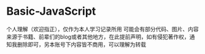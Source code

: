 # Basic-JavaScript
个人理解（欢迎指正），仅作为本人学习记录所用
可能会有部分代码、图片、内容来源于书籍、前辈们的blog或者其他地方，在此提前声明，如有侵犯著作权，通知我删除即可，另本账号下内容皆不商用，可以理解为转载
